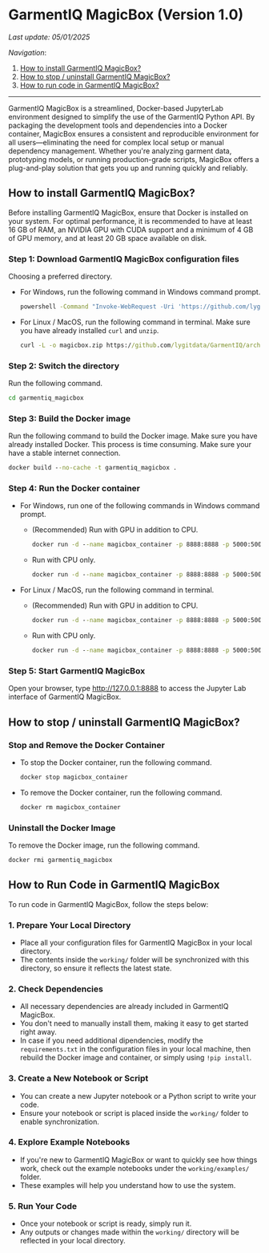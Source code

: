 # GarmentIQ MagicBox (Version 1.0)

*Last update: 05/01/2025*

*Navigation*:

1. [How to install GarmentIQ MagicBox?](#how-to-install-garmentiq-magicbox)
2. [How to stop / uninstall GarmentIQ MagicBox?](#how-to-stop--uninstall-garmentiq-magicbox)
3. [How to run code in GarmentIQ MagicBox?](#how-to-run-code-in-garmentiq-magicbox)

---

GarmentIQ MagicBox is a streamlined, Docker-based JupyterLab environment designed to simplify the use of the GarmentIQ Python API. By packaging the development tools and dependencies into a Docker container, MagicBox ensures a consistent and reproducible environment for all users—eliminating the need for complex local setup or manual dependency management. Whether you're analyzing garment data, prototyping models, or running production-grade scripts, MagicBox offers a plug-and-play solution that gets you up and running quickly and reliably.

## How to install GarmentIQ MagicBox?

Before installing GarmentIQ MagicBox, ensure that Docker is installed on your system. For optimal performance, it is recommended to have at least 16 GB of RAM, an NVIDIA GPU with CUDA support and a minimum of 4 GB of GPU memory, and at least 20 GB space available on disk.

### Step 1: Download GarmentIQ MagicBox configuration files

Choosing a preferred directory.

- For Windows, run the following command in Windows command prompt.

  ```cmd
  powershell -Command "Invoke-WebRequest -Uri 'https://github.com/lygitdata/GarmentIQ/archive/refs/heads/magicbox.zip' -OutFile 'magicbox.zip'; Expand-Archive -Path 'magicbox.zip' -DestinationPath .; Rename-Item 'GarmentIQ-magicbox' 'garmentiq_magicbox'; Remove-Item 'magicbox.zip'"
  ```

- For Linux / MacOS, run the following command in terminal. Make sure you have already installed `curl` and `unzip`.

  ```cmd
  curl -L -o magicbox.zip https://github.com/lygitdata/GarmentIQ/archive/refs/heads/magicbox.zip && unzip magicbox.zip && mv GarmentIQ-magicbox garmentiq_magicbox && rm magicbox.zip
  ```

### Step 2: Switch the directory

Run the following command.

```cmd
cd garmentiq_magicbox
```

### Step 3: Build the Docker image

Run the following command to build the Docker image. Make sure you have already installed Docker. This process is time consuming. Make sure your have a stable internet connection.

```cmd
docker build --no-cache -t garmentiq_magicbox .
```

### Step 4: Run the Docker container

- For Windows, run one of the following commands in Windows command prompt.

  - (Recommended) Run with GPU in addition to CPU.

    ```cmd
    docker run -d --name magicbox_container -p 8888:8888 -p 5000:5000 -p 5001:5001 -p 5002:5002 --gpus all -v "%cd%\working:/app/working" garmentiq_magicbox
    ```

  - Run with CPU only.

    ```cmd
    docker run -d --name magicbox_container -p 8888:8888 -p 5000:5000 -p 5001:5001 -p 5002:5002 -v "%cd%\working:/app/working" garmentiq_magicbox
    ```

- For Linux / MacOS, run the following command in terminal.

  - (Recommended) Run with GPU in addition to CPU.

    ```cmd
    docker run -d --name magicbox_container -p 8888:8888 -p 5000:5000 -p 5001:5001 -p 5002:5002 --gpus all -v "$(pwd)/working:/app/working" garmentiq_magicbox
    ```

  - Run with CPU only.

    ```cmd
    docker run -d --name magicbox_container -p 8888:8888 -p 5000:5000 -p 5001:5001 -p 5002:5002 -v "$(pwd)/working:/app/working" garmentiq_magicbox
    ```

### Step 5: Start GarmentIQ MagicBox

Open your browser, type http://127.0.0.1:8888 to access the Jupyter Lab interface of GarmentIQ MagicBox.

## How to stop / uninstall GarmentIQ MagicBox?

### Stop and Remove the Docker Container

- To stop the Docker container, run the following command.

  ```cmd
  docker stop magicbox_container
  ```

- To remove the Docker container, run the following command.
  
  ```cmd
  docker rm magicbox_container
  ```

### Uninstall the Docker Image

To remove the Docker image, run the following command.

```cmd
docker rmi garmentiq_magicbox
```

## How to Run Code in GarmentIQ MagicBox

To run code in GarmentIQ MagicBox, follow the steps below:

### 1. Prepare Your Local Directory
- Place all your configuration files for GarmentIQ MagicBox in your local directory.
- The contents inside the `working/` folder will be synchronized with this directory, so ensure it reflects the latest state.

### 2. Check Dependencies
- All necessary dependencies are already included in GarmentIQ MagicBox.
- You don't need to manually install them, making it easy to get started right away.
- In case if you need additional dipendencies, modify the `requirements.txt` in the configuration files in your local machine, then rebuild the Docker image and container, or simply using `!pip install`.

### 3. Create a New Notebook or Script
- You can create a new Jupyter notebook or a Python script to write your code.
- Ensure your notebook or script is placed inside the `working/` folder to enable synchronization.

### 4. Explore Example Notebooks
- If you're new to GarmentIQ MagicBox or want to quickly see how things work, check out the example notebooks under the `working/examples/` folder.
- These examples will help you understand how to use the system.

### 5. Run Your Code
- Once your notebook or script is ready, simply run it.
- Any outputs or changes made within the `working/` directory will be reflected in your local directory.

